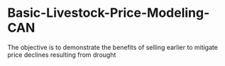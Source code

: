 # Basic-Livestock-Price-Modeling-CAN
The objective is to demonstrate the benefits of selling earlier to mitigate price declines resulting from drought
